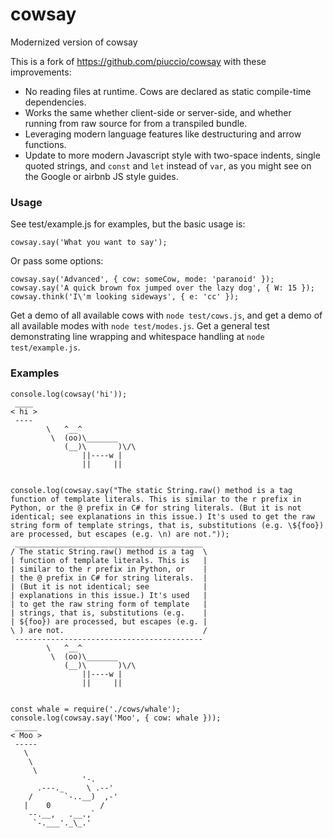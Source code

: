 # cowsay
Modernized version of cowsay

This is a fork of https://github.com/piuccio/cowsay with these improvements:

* No reading files at runtime. Cows are declared as static compile-time dependencies.
* Works the same whether client-side or server-side, and whether running from
  raw source for from a transpiled bundle.
* Leveraging modern language features like destructuring and arrow functions.
* Update to more modern Javascript style with two-space indents, single quoted
  strings, and `const` and `let` instead of `var`, as you might see on the Google
  or airbnb JS style guides.

### Usage

See test/example.js for examples, but the basic usage is:

    cowsay.say('What you want to say');

Or pass some options:

    cowsay.say('Advanced', { cow: someCow, mode: 'paranoid' });
    cowsay.say('A quick brown fox jumped over the lazy dog', { W: 15 });
    cowsay.think('I\'m looking sideways', { e: 'cc' });

Get a demo of all available cows with `node test/cows.js`, and get a demo of all
available modes with `node test/modes.js`. Get a general test demonstrating line wrapping
and whitespace handling at `node test/example.js`.

### Examples

    console.log(cowsay('hi'));
     ____
    < hi >
     ----
            \   ^__^
             \  (oo)\_______
                (__)\       )\/\
                    ||----w |
                    ||     ||


    console.log(cowsay.say("The static String.raw() method is a tag function of template literals. This is similar to the r prefix in Python, or the @ prefix in C# for string literals. (But it is not identical; see explanations in this issue.) It's used to get the raw string form of template strings, that is, substitutions (e.g. \${foo}) are processed, but escapes (e.g. \n) are not."));
     __________________________________________
    / The static String.raw() method is a tag  \
    | function of template literals. This is   |
    | similar to the r prefix in Python, or    |
    | the @ prefix in C# for string literals.  |
    | (But it is not identical; see            |
    | explanations in this issue.) It's used   |
    | to get the raw string form of template   |
    | strings, that is, substitutions (e.g.    |
    | ${foo}) are processed, but escapes (e.g. |
    \ ) are not.                               /
     ------------------------------------------
            \   ^__^
             \  (oo)\_______
                (__)\       )\/\
                    ||----w |
                    ||     ||


    const whale = require('./cows/whale');
    console.log(cowsay.say('Moo', { cow: whale }));
     _____
    < Moo >
     -----
       \
        \
         \
                    '-.
          .---._     \ .--'
        /       `-..__)  ,-'
       |    0           /
        --.__,   .__.,`
         `-.___'._\_.'
